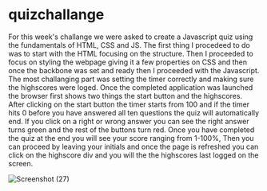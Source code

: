 # quizchallange

For this week's challange we were asked to create a Javascript quiz using the fundamentals of HTML, CSS and JS. 
The first thing I procedeed to do was to start with the HTML focusing on the structure. Then I proceeded to focus on styling the webpage giving
it a few properties on CSS and then once the backbone was set and ready then I proceeded with the Javascript. The most challanging part was setting the timer correctly and making sure the highscores were loged. 
Once the completed application was launched the browser first shows two things the start button and the highscores. After clicking on the start button the timer starts from 100 and if the timer hits 0 before you have answered all ten questions the quiz will automatically end. If you click on a right or wrong answer you can see the right answer turns green and the rest of the buttons turn red. Once you have completed the quiz at the end you will see your score ranging from 1-100%, Then you can proceed by leaving your initials and once the page is refreshed you can click on the highscore div and you will the the highscores last logged on the screen. 

![Screenshot (27)](https://user-images.githubusercontent.com/74684215/103718984-a6104800-4f8d-11eb-8b4f-444a316e5cf0.png)
